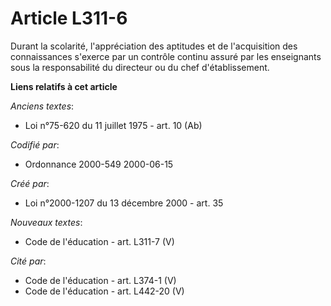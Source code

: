 # Article L311-6

Durant la scolarité, l'appréciation des aptitudes et de l'acquisition des connaissances s'exerce par un contrôle continu
assuré par les enseignants sous la responsabilité du directeur ou du chef d'établissement.

**Liens relatifs à cet article**

_Anciens textes_:

  - Loi n°75-620 du 11 juillet 1975 - art. 10 (Ab)

_Codifié par_:

  - Ordonnance 2000-549 2000-06-15

_Créé par_:

  - Loi n°2000-1207 du 13 décembre 2000 - art. 35

_Nouveaux textes_:

  - Code de l'éducation - art. L311-7 (V)

_Cité par_:

  - Code de l'éducation - art. L374-1 (V)
  - Code de l'éducation - art. L442-20 (V)
